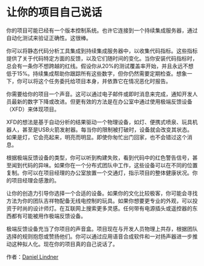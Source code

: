 # 让你的项目自己说话

你的项目可能已经有一个版本控制系统。也许它连接到一个持续集成服务器，通过自动化测试来验证正确性。这很棒。

你可以将静态代码分析工具集成到持续集成服务器中，以收集代码指标。这些指标提供了关于代码特定方面的反馈，以及它们随时间的变化。当你安装代码指标时，总会有一条你不想跨越的红线。假设你从20%的测试覆盖率开始，并且永远不想低于15%。持续集成帮助你跟踪所有这些数字，但你仍然需要定期检查。想象一下，你可以将这个任务委托给项目本身，并依靠它在情况恶化时报告。

你需要给你的项目一个声音。这可以通过电子邮件或即时消息来完成，通知开发人员最新的数字下降或改进。但更有效的方法是在办公室中通过使用极端反馈设备（XFD）来体现项目。

XFD的想法是基于自动分析的结果驱动一个物理设备，如灯、便携式喷泉、玩具机器人，甚至是USB火箭发射器。每当你的限制被打破时，设备就会改变其状态。如果是灯，它会亮起来，明亮而明显。即使你匆忙出门回家，也不会错过这个消息。

根据极端反馈设备的类型，你可以听到构建失败，看到代码中的红色警告信号，甚至闻到代码的异味。如果你在一个分布式团队中工作，这些设备可以在不同的位置复制。你可以在项目经理的办公室放置一个交通灯，指示项目的整体健康状况。你的项目经理会感激的。

让你的创造力引导你选择一个合适的设备。如果你的文化比较极客，你可能会寻找方法为你的团队吉祥物配备无线电控制的玩具。如果你想要更专业的外观，可以投资于时尚的设计师灯。在互联网上搜索更多灵感。任何带有电源插头或遥控器的东西都有可能被用作极端反馈设备。

极端反馈设备充当了你项目的声音盒。项目现在与开发人员物理上共存，根据团队选择的规则抱怨或赞扬他们。你可以通过应用语音合成软件和一对扬声器进一步推动这种拟人化。现在你的项目真的自己说话了。

作者：[Daniel Lindner](http://programmer.97things.oreilly.com/wiki/index.php/Daniel_Lindner)